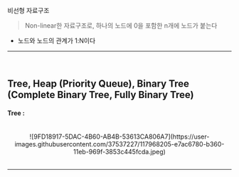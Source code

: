 비선형 자료구조
> Non-linear한 자료구조로, 하나의 노드에 0을 포함한 n개에 노드가 붙는다
* 노드와 노드의 관계가 1:N이다

<hr>
<br>

## Tree, Heap (Priority Queue), Binary Tree (Complete Binary Tree, Fully Binary Tree)

#### Tree : 

<br>

<div align="center">
  ![9FD18917-5DAC-4B60-AB4B-53613CA806A7](https://user-images.githubusercontent.com/37537227/117968205-e7ac6780-b360-11eb-969f-3853c445fcda.jpeg)
<div>




<br>
<hr>
<br>
